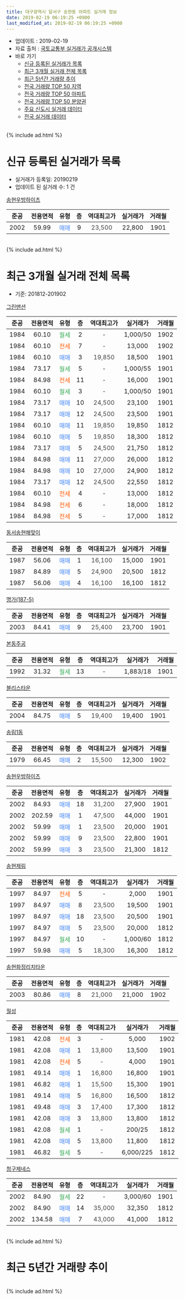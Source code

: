 ```yaml
---
title: 대구광역시 달서구 송현동 아파트 실거래 정보
date: 2019-02-19 06:19:25 +0900
last_modified_at: 2019-02-19 06:19:25 +0900
---
```


* 업데이트 : 2019-02-19
* 자료 출처 : [국토교통부 실거래가 공개시스템](http://rt.molit.go.kr)
* 바로 가기
    * [신규 등록된 실거래가 목록](#신규-등록된-실거래가-목록)
    * [최근 3개월 실거래 전체 목록](#최근-3개월-실거래-전체-목록)
    * [최근 5년간 거래량 추이](#최근-5년간-거래량-추이)
    * [전국 거래량 TOP 50 지역](https://ayogom.github.io/apt-trade-info/최근-3개월-전국에서-가장-거래가-많이-발생한-지역)
    * [전국 거래량 TOP 50 아파트](https://ayogom.github.io/apt-trade-info/최근-3개월-전국에서-가장-거래가-많이-발생한-아파트)
    * [전국 거래량 TOP 50 분양권](https://ayogom.github.io/apt-trade-info/최근-3개월-전국에서-가장-거래가-많이-발생한-분양권)
    * [주요 신도시 실거래 데이터](https://ayogom.github.io/apt-trade-info/주요-신도시)
    * [전국 실거래 데이터](https://ayogom.github.io/apt-trade-info/전국)
<br>
{% include ad.html %}
<br>

# 신규 등록된 실거래가 목록
* 실거래가 등록일: 20190219
* 업데이트 된 실거래 수: 1 건


[송현우방하이츠](https://search.naver.com/search.naver?query=%EB%8C%80%EA%B5%AC%EA%B4%91%EC%97%AD%EC%8B%9C+%EB%8B%AC%EC%84%9C%EA%B5%AC+%EC%86%A1%ED%98%84%EB%8F%99+%EC%86%A1%ED%98%84%EC%9A%B0%EB%B0%A9%ED%95%98%EC%9D%B4%EC%B8%A0)

|준공|전용면적|유형|층|역대최고가|실거래가|거래월|
|:---:|:---:|:---:|:---:|:---:|:---:|:---:|
|2002|59.99|<span style="color:#4285f3">매매</span>|9|<span style="color:#444444">23,500</span>|22,800|1901|


<br>
{% include ad.html %}
<br>

# 최근 3개월 실거래 전체 목록
* 기준: 201812-201902


[그린맨션](https://search.naver.com/search.naver?query=%EB%8C%80%EA%B5%AC%EA%B4%91%EC%97%AD%EC%8B%9C+%EB%8B%AC%EC%84%9C%EA%B5%AC+%EC%86%A1%ED%98%84%EB%8F%99+%EA%B7%B8%EB%A6%B0%EB%A7%A8%EC%85%98)

|준공|전용면적|유형|층|역대최고가|실거래가|거래월|
|:---:|:---:|:---:|:---:|:---:|:---:|:---:|
|1984|60.10|<span style="color:#34a853">월세</span>|2|<span style="color:#444444">-</span>|1,000/50|1902|
|1984|60.10|<span style="color:#ff5a00">전세</span>|7|<span style="color:#444444">-</span>|13,000|1902|
|1984|60.10|<span style="color:#4285f3">매매</span>|3|<span style="color:#444444">19,850</span>|18,500|1901|
|1984|73.17|<span style="color:#34a853">월세</span>|5|<span style="color:#444444">-</span>|1,000/55|1901|
|1984|84.98|<span style="color:#ff5a00">전세</span>|11|<span style="color:#444444">-</span>|16,000|1901|
|1984|60.10|<span style="color:#34a853">월세</span>|3|<span style="color:#444444">-</span>|1,000/50|1901|
|1984|73.17|<span style="color:#4285f3">매매</span>|10|<span style="color:#444444">24,500</span>|23,100|1901|
|1984|73.17|<span style="color:#4285f3">매매</span>|12|<span style="color:#444444">24,500</span>|23,500|1901|
|1984|60.10|<span style="color:#4285f3">매매</span>|11|<span style="color:#444444">19,850</span>|19,850|1812|
|1984|60.10|<span style="color:#4285f3">매매</span>|5|<span style="color:#444444">19,850</span>|18,300|1812|
|1984|73.17|<span style="color:#4285f3">매매</span>|5|<span style="color:#444444">24,500</span>|21,750|1812|
|1984|84.98|<span style="color:#4285f3">매매</span>|11|<span style="color:#444444">27,000</span>|26,000|1812|
|1984|84.98|<span style="color:#4285f3">매매</span>|10|<span style="color:#444444">27,000</span>|24,900|1812|
|1984|73.17|<span style="color:#4285f3">매매</span>|12|<span style="color:#444444">24,500</span>|22,550|1812|
|1984|60.10|<span style="color:#ff5a00">전세</span>|4|<span style="color:#444444">-</span>|13,000|1812|
|1984|84.98|<span style="color:#ff5a00">전세</span>|6|<span style="color:#444444">-</span>|18,000|1812|
|1984|84.98|<span style="color:#ff5a00">전세</span>|5|<span style="color:#444444">-</span>|17,000|1812|

[동서송현해맞이](https://search.naver.com/search.naver?query=%EB%8C%80%EA%B5%AC%EA%B4%91%EC%97%AD%EC%8B%9C+%EB%8B%AC%EC%84%9C%EA%B5%AC+%EC%86%A1%ED%98%84%EB%8F%99+%EB%8F%99%EC%84%9C%EC%86%A1%ED%98%84%ED%95%B4%EB%A7%9E%EC%9D%B4)

|준공|전용면적|유형|층|역대최고가|실거래가|거래월|
|:---:|:---:|:---:|:---:|:---:|:---:|:---:|
|1987|56.06|<span style="color:#4285f3">매매</span>|1|<span style="color:#444444">16,100</span>|15,000|1901|
|1987|84.89|<span style="color:#4285f3">매매</span>|5|<span style="color:#444444">24,900</span>|20,500|1812|
|1987|56.06|<span style="color:#4285f3">매매</span>|4|<span style="color:#444444">16,100</span>|16,100|1812|

[명가(187-5)](https://search.naver.com/search.naver?query=%EB%8C%80%EA%B5%AC%EA%B4%91%EC%97%AD%EC%8B%9C+%EB%8B%AC%EC%84%9C%EA%B5%AC+%EC%86%A1%ED%98%84%EB%8F%99+%EB%AA%85%EA%B0%80%28187-5%29)

|준공|전용면적|유형|층|역대최고가|실거래가|거래월|
|:---:|:---:|:---:|:---:|:---:|:---:|:---:|
|2003|84.41|<span style="color:#4285f3">매매</span>|9|<span style="color:#444444">25,400</span>|23,700|1901|

[본동주공](https://search.naver.com/search.naver?query=%EB%8C%80%EA%B5%AC%EA%B4%91%EC%97%AD%EC%8B%9C+%EB%8B%AC%EC%84%9C%EA%B5%AC+%EC%86%A1%ED%98%84%EB%8F%99+%EB%B3%B8%EB%8F%99%EC%A3%BC%EA%B3%B5)

|준공|전용면적|유형|층|역대최고가|실거래가|거래월|
|:---:|:---:|:---:|:---:|:---:|:---:|:---:|
|1992|31.32|<span style="color:#34a853">월세</span>|13|<span style="color:#444444">-</span>|1,883/18|1901|

[블리스타운](https://search.naver.com/search.naver?query=%EB%8C%80%EA%B5%AC%EA%B4%91%EC%97%AD%EC%8B%9C+%EB%8B%AC%EC%84%9C%EA%B5%AC+%EC%86%A1%ED%98%84%EB%8F%99+%EB%B8%94%EB%A6%AC%EC%8A%A4%ED%83%80%EC%9A%B4)

|준공|전용면적|유형|층|역대최고가|실거래가|거래월|
|:---:|:---:|:---:|:---:|:---:|:---:|:---:|
|2004|84.75|<span style="color:#4285f3">매매</span>|5|<span style="color:#444444">19,400</span>|19,400|1901|

[송림1동](https://search.naver.com/search.naver?query=%EB%8C%80%EA%B5%AC%EA%B4%91%EC%97%AD%EC%8B%9C+%EB%8B%AC%EC%84%9C%EA%B5%AC+%EC%86%A1%ED%98%84%EB%8F%99+%EC%86%A1%EB%A6%BC1%EB%8F%99)

|준공|전용면적|유형|층|역대최고가|실거래가|거래월|
|:---:|:---:|:---:|:---:|:---:|:---:|:---:|
|1979|66.45|<span style="color:#4285f3">매매</span>|2|<span style="color:#444444">15,500</span>|12,300|1902|

[송현우방하이츠](https://search.naver.com/search.naver?query=%EB%8C%80%EA%B5%AC%EA%B4%91%EC%97%AD%EC%8B%9C+%EB%8B%AC%EC%84%9C%EA%B5%AC+%EC%86%A1%ED%98%84%EB%8F%99+%EC%86%A1%ED%98%84%EC%9A%B0%EB%B0%A9%ED%95%98%EC%9D%B4%EC%B8%A0)

|준공|전용면적|유형|층|역대최고가|실거래가|거래월|
|:---:|:---:|:---:|:---:|:---:|:---:|:---:|
|2002|84.93|<span style="color:#4285f3">매매</span>|18|<span style="color:#444444">31,200</span>|27,900|1901|
|2002|202.59|<span style="color:#4285f3">매매</span>|1|<span style="color:#444444">47,500</span>|44,000|1901|
|2002|59.99|<span style="color:#4285f3">매매</span>|1|<span style="color:#444444">23,500</span>|20,000|1901|
|2002|59.99|<span style="color:#4285f3">매매</span>|9|<span style="color:#444444">23,500</span>|22,800|1901|
|2002|59.99|<span style="color:#4285f3">매매</span>|3|<span style="color:#444444">23,500</span>|21,300|1812|

[송현제림](https://search.naver.com/search.naver?query=%EB%8C%80%EA%B5%AC%EA%B4%91%EC%97%AD%EC%8B%9C+%EB%8B%AC%EC%84%9C%EA%B5%AC+%EC%86%A1%ED%98%84%EB%8F%99+%EC%86%A1%ED%98%84%EC%A0%9C%EB%A6%BC)

|준공|전용면적|유형|층|역대최고가|실거래가|거래월|
|:---:|:---:|:---:|:---:|:---:|:---:|:---:|
|1997|84.97|<span style="color:#ff5a00">전세</span>|5|<span style="color:#444444">-</span>|2,000|1901|
|1997|84.97|<span style="color:#4285f3">매매</span>|8|<span style="color:#444444">23,500</span>|19,500|1901|
|1997|84.97|<span style="color:#4285f3">매매</span>|18|<span style="color:#444444">23,500</span>|20,500|1901|
|1997|84.97|<span style="color:#4285f3">매매</span>|5|<span style="color:#444444">23,500</span>|20,000|1812|
|1997|84.97|<span style="color:#34a853">월세</span>|10|<span style="color:#444444">-</span>|1,000/60|1812|
|1997|59.98|<span style="color:#4285f3">매매</span>|5|<span style="color:#444444">18,300</span>|16,300|1812|

[송현화정리치타운](https://search.naver.com/search.naver?query=%EB%8C%80%EA%B5%AC%EA%B4%91%EC%97%AD%EC%8B%9C+%EB%8B%AC%EC%84%9C%EA%B5%AC+%EC%86%A1%ED%98%84%EB%8F%99+%EC%86%A1%ED%98%84%ED%99%94%EC%A0%95%EB%A6%AC%EC%B9%98%ED%83%80%EC%9A%B4)

|준공|전용면적|유형|층|역대최고가|실거래가|거래월|
|:---:|:---:|:---:|:---:|:---:|:---:|:---:|
|2003|80.86|<span style="color:#4285f3">매매</span>|8|<span style="color:#444444">21,000</span>|21,000|1902|

[월성](https://search.naver.com/search.naver?query=%EB%8C%80%EA%B5%AC%EA%B4%91%EC%97%AD%EC%8B%9C+%EB%8B%AC%EC%84%9C%EA%B5%AC+%EC%86%A1%ED%98%84%EB%8F%99+%EC%9B%94%EC%84%B1)

|준공|전용면적|유형|층|역대최고가|실거래가|거래월|
|:---:|:---:|:---:|:---:|:---:|:---:|:---:|
|1981|42.08|<span style="color:#ff5a00">전세</span>|3|<span style="color:#444444">-</span>|5,000|1902|
|1981|42.08|<span style="color:#4285f3">매매</span>|1|<span style="color:#444444">13,800</span>|13,500|1901|
|1981|42.08|<span style="color:#ff5a00">전세</span>|5|<span style="color:#444444">-</span>|4,000|1901|
|1981|49.14|<span style="color:#4285f3">매매</span>|1|<span style="color:#444444">16,800</span>|16,800|1901|
|1981|46.82|<span style="color:#4285f3">매매</span>|1|<span style="color:#444444">15,500</span>|15,300|1901|
|1981|49.14|<span style="color:#4285f3">매매</span>|5|<span style="color:#444444">16,800</span>|16,500|1812|
|1981|49.48|<span style="color:#4285f3">매매</span>|3|<span style="color:#444444">17,400</span>|17,300|1812|
|1981|42.08|<span style="color:#4285f3">매매</span>|3|<span style="color:#444444">13,800</span>|13,800|1812|
|1981|42.08|<span style="color:#34a853">월세</span>|1|<span style="color:#444444">-</span>|200/25|1812|
|1981|42.08|<span style="color:#4285f3">매매</span>|5|<span style="color:#444444">13,800</span>|11,800|1812|
|1981|46.82|<span style="color:#34a853">월세</span>|5|<span style="color:#444444">-</span>|6,000/225|1812|


<script async src="//pagead2.googlesyndication.com/pagead/js/adsbygoogle.js"></script>
<!-- 기본 -->
<ins class="adsbygoogle"
     style="display:block"
     data-ad-client="ca-pub-2446590836940007"
     data-ad-slot="1659523306"
     data-ad-format="auto"
     data-full-width-responsive="true"></ins>
<script>
(adsbygoogle = window.adsbygoogle || []).push({});
</script>


[청구제네스](https://search.naver.com/search.naver?query=%EB%8C%80%EA%B5%AC%EA%B4%91%EC%97%AD%EC%8B%9C+%EB%8B%AC%EC%84%9C%EA%B5%AC+%EC%86%A1%ED%98%84%EB%8F%99+%EC%B2%AD%EA%B5%AC%EC%A0%9C%EB%84%A4%EC%8A%A4)

|준공|전용면적|유형|층|역대최고가|실거래가|거래월|
|:---:|:---:|:---:|:---:|:---:|:---:|:---:|
|2002|84.90|<span style="color:#34a853">월세</span>|22|<span style="color:#444444">-</span>|3,000/60|1901|
|2002|84.90|<span style="color:#4285f3">매매</span>|14|<span style="color:#444444">35,000</span>|32,350|1812|
|2002|134.58|<span style="color:#4285f3">매매</span>|7|<span style="color:#444444">43,000</span>|41,000|1812|


<br>
{% include ad.html %}
<br>

# 최근 5년간 거래량 추이


<div style="width:100%;">
    <canvas id="deal_progress" height="200"></canvas>
</div>

<script>
new Chart(document.getElementById("deal_progress"), {
    type: 'line',
    data: {
        labels: ['201402','201403','201404','201405','201406','201407','201408','201409','201410','201411','201412','201501','201502','201503','201504','201505','201506','201507','201508','201509','201510','201511','201512','201601','201602','201603','201604','201605','201606','201607','201608','201609','201610','201611','201612','201701','201702','201703','201704','201705','201706','201707','201708','201709','201710','201711','201712','201801','201802','201803','201804','201805','201806','201807','201808','201809','201810','201811','201812','201901','201902'],
        datasets: [{
            label: '매매',
            pointRadius: 1,
            data: [26, 36, 33, 18, 17, 16, 17, 31, 20, 13, 19, 21, 13, 23, 28, 28, 21, 28, 10, 14, 19, 8, 3, 7, 7, 12, 9, 10, 15, 9, 10, 16, 14, 14, 13, 6, 13, 22, 16, 20, 23, 16, 24, 18, 21, 21, 14, 15, 20, 28, 23, 21, 16, 15, 27, 26, 22, 19, 17, 15, 2],
            borderColor: "rgba(255, 201, 14, 1)",
            backgroundColor: "rgba(255, 201, 14, 0.5)",
            fill: false,
            lineTension: 0
        },{
            label: '전월세',
            pointRadius: 1,
            data: [9, 12, 11, 6, 6, 10, 8, 8, 10, 6, 6, 9, 6, 14, 7, 3, 10, 12, 8, 0, 9, 6, 9, 11, 9, 13, 10, 11, 5, 4, 10, 13, 10, 6, 7, 4, 9, 9, 8, 11, 6, 11, 5, 10, 11, 4, 3, 6, 6, 13, 6, 9, 7, 4, 3, 7, 6, 11, 6, 7, 3],
            borderColor: "rgba(0, 141, 185, 1)",
            backgroundColor: "rgba(0, 141, 185, 0.5)",
            fill: false,
            lineTension: 0
        }
        ]
    },
    options: {
        responsive: true,
        title: {
            display: false
        },
        tooltips: {
            mode: 'index',
            intersect: false
        },
        hover: {
            mode: 'nearest',
            intersect: true
        },
        scales: {
            xAxes: [{
                display: true,
                scaleLabel: {
                    display: true,
                    labelString: '년/월'
                }
            }],
            yAxes: [{
                display: true,
                ticks: {
                    suggestedMin: 0,
                },
                scaleLabel: {
                    display: true,
                    labelString: '실거래 수'
                }
            }]
        }
    }
});

</script>


<br>
{% include ad.html %}
<br>

